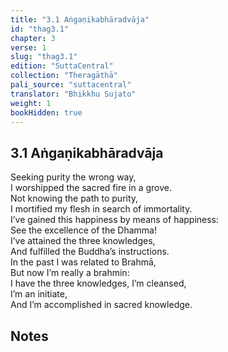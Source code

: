 ```yaml
---
title: "3.1 Aṅgaṇikabhāradvāja"
id: "thag3.1"
chapter: 3
verse: 1
slug: "thag3.1"
edition: "SuttaCentral"
collection: "Theragāthā"
pali_source: "suttacentral"
translator: "Bhikkhu Sujato"
weight: 1
bookHidden: true
---
```


## 3.1 Aṅgaṇikabhāradvāja  

Seeking purity the wrong way,  
I worshipped the sacred fire in a grove.  
Not knowing the path to purity,  
I mortified my flesh in search of immortality.  
I’ve gained this happiness by means of happiness:  
See the excellence of the Dhamma!  
I’ve attained the three knowledges,  
And fulfilled the Buddha’s instructions.  
In the past I was related to Brahmā,  
But now I’m really a brahmin:  
I have the three knowledges, I’m cleansed,  
I’m an initiate,  
And I’m accomplished in sacred knowledge.

## Notes